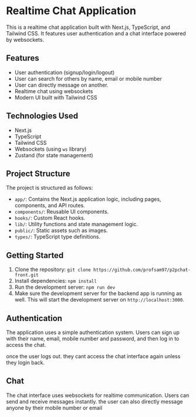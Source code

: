# Realtime Chat Application

This is a realtime chat application built with Next.js, TypeScript, and Tailwind CSS. It features user authentication and a chat interface powered by websockets.


## Features

* User authentication (signup/login/logout)
* User can search for others by name, email or mobile number
* User can directly message on another. 
* Realtime chat using websockets
* Modern UI built with Tailwind CSS

## Technologies Used

* Next.js
* TypeScript
* Tailwind CSS
* Websockets (using `ws` library)
* Zustand (for state management)

## Project Structure

The project is structured as follows:

* `app/`: Contains the Next.js application logic, including pages, components, and API routes.
* `components/`: Reusable UI components.
* `hooks/`: Custom React hooks.
* `lib/`: Utility functions and state management logic.
* `public/`: Static assets such as images.
* `types/`: TypeScript type definitions.

## Getting Started

1. Clone the repository: `git clone https://github.com/profsam97/p2pchat-front.git`
2. Install dependencies: `npm install`
3. Run the development server: `npm run dev`
4. Make sure the development server for the backend app is running as well. 
This will start the development server on `http://localhost:3000`.

## Authentication

The application uses a simple authentication system. Users can sign up with their name, email, mobile number and password, and then log in to access the chat.

once the user logs out. they cant access the chat interface again unless they login back.
## Chat

The chat interface uses websockets for realtime communication. Users can send and receive messages instantly. the user can also directly message anyone by their mobile number or email


